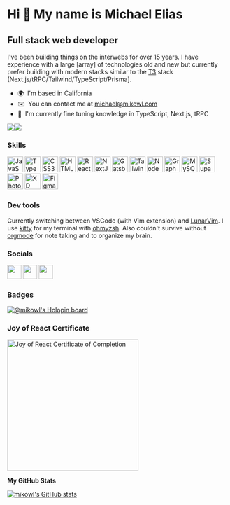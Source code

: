 Hi 👋 My name is Michael Elias
==============================

Full stack web developer
------------------------

I've been building things on the interwebs for over 15 years. I have experience with a large \[array\] of technologies old and new but currently prefer building with modern stacks similar to the [T3](https://github.com/t3-oss/create-t3-app) stack (Next.js/tRPC/Tailwind/TypeScript/Prisma\].

* 🌍  I'm based in California
* ✉️  You can contact me at [michael@mikowl.com](mailto:michael@mikowl.com)
* 🧠  I'm currently fine tuning knowledge in TypeScript, Next.js, tRPC

<a href="https://www.twitter.com/mikowl" target="_blank" rel="noreferrer"><img
src="https://img.shields.io/twitter/follow/mikowl?logo=twitter&style=for-the-badge&color=6366f1&labelColor=1c1917"
/></a><a href="https://www.github.com/mikowl" target="_blank" rel="noreferrer"><img
src="https://img.shields.io/github/followers/mikowl?logo=github&style=for-the-badge&color=6366f1&labelColor=1c1917" /></a>

### Skills

<p align="left">
<a href="https://developer.mozilla.org/en-US/docs/Web/JavaScript" target="_blank" rel="noreferrer"><img src="https://raw.githubusercontent.com/danielcranney/readme-generator/main/public/icons/skills/javascript-colored.svg" width="36" height="36" alt="JavaScript" /></a>
<a href="https://www.typescriptlang.org/" target="_blank" rel="noreferrer"><img src="https://raw.githubusercontent.com/danielcranney/readme-generator/main/public/icons/skills/typescript-colored.svg" width="36" height="36" alt="TypeScript" /></a>
<a href="https://www.w3.org/TR/CSS/#css" rel="nofollow"><img src="https://raw.githubusercontent.com/danielcranney/readme-generator/main/public/icons/skills/css3-colored.svg" width="36" height="36" alt="CSS3" style="max-width: 100%;"></a>
  <a href="https://developer.mozilla.org/en-US/docs/Glossary/HTML5" rel="nofollow"><img src="https://raw.githubusercontent.com/danielcranney/readme-generator/main/public/icons/skills/html5-colored.svg" width="36" height="36" alt="HTML5" style="max-width: 100%;"></a>
<a href="https://reactjs.org/" target="_blank" rel="noreferrer"><img src="https://raw.githubusercontent.com/danielcranney/readme-generator/main/public/icons/skills/react-colored.svg" width="36" height="36" alt="React" /></a>
<a href="https://nextjs.org/docs" target="_blank" rel="noreferrer"><img src="https://raw.githubusercontent.com/danielcranney/readme-generator/main/public/icons/skills/nextjs-colored.svg" width="36" height="36" alt="NextJs" /></a>
<a href="https://www.gatsbyjs.com/" target="_blank" rel="noreferrer"><img src="https://raw.githubusercontent.com/danielcranney/readme-generator/main/public/icons/skills/gatsby-colored.svg" width="36" height="36" alt="Gatsby" /></a>
<a href="https://tailwindcss.com/" target="_blank" rel="noreferrer"><img src="https://raw.githubusercontent.com/danielcranney/readme-generator/main/public/icons/skills/tailwindcss-colored.svg" width="36" height="36" alt="TailwindCSS" /></a>
<a href="https://nodejs.org/en/" target="_blank" rel="noreferrer"><img src="https://raw.githubusercontent.com/danielcranney/readme-generator/main/public/icons/skills/nodejs-colored.svg" width="36" height="36" alt="NodeJS" /></a>
<a href="https://graphql.org/" target="_blank" rel="noreferrer"><img src="https://raw.githubusercontent.com/danielcranney/readme-generator/main/public/icons/skills/graphql-colored.svg" width="36" height="36" alt="GraphQL" /></a>
<a href="https://www.mysql.com/" target="_blank" rel="noreferrer"><img src="https://raw.githubusercontent.com/danielcranney/readme-generator/main/public/icons/skills/mysql-colored.svg" width="36" height="36" alt="MySQL" /></a>
<a href="https://supabase.io/" target="_blank" rel="noreferrer"><img src="https://raw.githubusercontent.com/danielcranney/readme-generator/main/public/icons/skills/supabase-colored.svg" width="36" height="36" alt="Supabase" /></a>
<a href="https://www.adobe.com/uk/products/photoshop.html" target="_blank" rel="noreferrer"><img src="https://raw.githubusercontent.com/danielcranney/readme-generator/main/public/icons/skills/photoshop-colored.svg" width="36" height="36" alt="Photoshop" /></a>
<a href="https://www.adobe.com/uk/products/xd.html" target="_blank" rel="noreferrer"><img src="https://raw.githubusercontent.com/danielcranney/readme-generator/main/public/icons/skills/xd-colored.svg" width="36" height="36" alt="XD" /></a>
<a href="https://www.figma.com/" target="_blank" rel="noreferrer"><img src="https://raw.githubusercontent.com/danielcranney/readme-generator/main/public/icons/skills/figma-colored.svg" width="36" height="36" alt="Figma" /></a>
</p>

### Dev tools
Currently switching between VSCode (with Vim extension) and <a href="https://github.com/LunarVim/LunarVim" target="_blank">LunarVim</a>. I use <a href="https://github.com/kovidgoyal/kitty" target="_blank">kitty</a> for my terminal with <a href="https://github.com/ohmyzsh/ohmyzsh" target="_blank">ohmyzsh</a>. Also couldn't survive without <a href="https://orgmode.org/" target="_blank">orgmode</a> for note taking and to organize my brain.

### Socials

<p align="left"> <a href="https://www.github.com/mikowl" target="_blank" rel="noreferrer"><img src="https://raw.githubusercontent.com/danielcranney/readme-generator/main/public/icons/socials/github.svg" width="32" height="32" /></a> <a href="https://www.linkedin.com/in/michael-elias-047b2578/" target="_blank" rel="noreferrer"><img src="https://raw.githubusercontent.com/danielcranney/readme-generator/main/public/icons/socials/linkedin.svg" width="32" height="32" /></a> <a href="https://www.twitter.com/mikowl" target="_blank" rel="noreferrer"><img src="https://raw.githubusercontent.com/danielcranney/readme-generator/main/public/icons/socials/twitter.svg" width="32" height="32" /></a></p>

### Badges
[![@mikowl's Holopin board](https://holopin.io/api/user/board?user=mikowl)](https://holopin.io/@mikowl)

### Joy of React Certificate
<a href="https://courses.joshwcomeau.com/certificate/63f2a1c158d41c9ead17865b" target="_blank"><img src="https://user-images.githubusercontent.com/1934329/220208252-4625dc6e-04b8-4092-b8f7-4a917df1b897.png" width="300" alt="Joy of React Certificate of Completion"></a>

<b>My GitHub Stats</b>

<a href="http://www.github.com/mikowl"><img src="https://my-readme-stats-seven.vercel.app/api?username=mikowl&show_icons=true&hide=contribs&count_private=true&title_color=3382ed&text_color=ffffff&icon_color=6366f1&bg_color=1c1917&hide_border=true&show_icons=true" alt="mikowl's GitHub stats" /></a>

